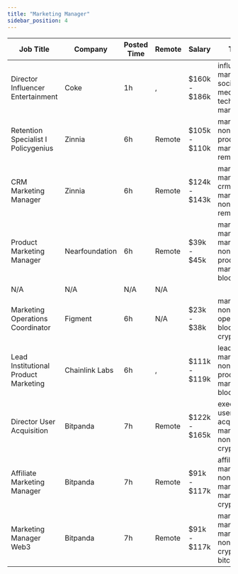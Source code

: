 ```yaml
---
title: "Marketing Manager"
sidebar_position: 4
---
```


| Job Title | Company | Posted Time | Remote | Salary | Tags | Apply Link |
|-----------|---------|-------------|--------|--------|------|------------|
| Director Influencer Entertainment | Coke | 1h | , | $160k - $186k | influencer marketing, social media, non tech, kol, marketing | [Apply](https://web3.career/director-influencer-entertainment-coke/103749) |
| Retention Specialist I Policygenius | Zinnia | 6h | Remote | $105k - $110k | marketing, non tech, product manager, remote | [Apply](https://web3.career/retention-specialist-i-policygenius-zinnia/97588) |
| CRM Marketing Manager | Zinnia | 6h | Remote | $124k - $143k | marketing manager, crm, marketing, non tech, remote | [Apply](https://web3.career/crm-marketing-manager-zinnia/98977) |
| Product Marketing Manager | Nearfoundation | 6h | Remote | $39k - $45k | marketing manager, marketing, non tech, product marketing, blockchain | [Apply](https://web3.career/product-marketing-manager-nearfoundation/100183) |
| N/A | N/A | N/A | N/A |  |  | [Apply](https://web3.career/metana) |
| Marketing Operations Coordinator | Figment | 6h | N/A | $23k - $38k | marketing, non tech, operations, blockchain, crypto | [Apply](https://web3.career/marketing-operations-coordinator-figment/101980) |
| Lead Institutional Product Marketing | Chainlink Labs | 6h | , | $111k - $119k | lead, marketing, non tech, product marketing, blockchain | [Apply](https://web3.career/lead-institutional-product-marketing-chainlinklabs/103711) |
| Director User Acquisition | Bitpanda | 7h | Remote | $122k - $165k | executive, user acquisition, marketing, non tech, crypto | [Apply](https://web3.career/director-user-acquisition-bitpanda/99415) |
| Affiliate Marketing Manager | Bitpanda | 7h | Remote | $91k - $117k | affiliate, marketing, non tech, marketing manager, crypto | [Apply](https://web3.career/affiliate-marketing-manager-bitpanda/103276) |
| Marketing Manager Web3 | Bitpanda | 7h | Remote | $91k - $117k | marketing manager, marketing, non tech, crypto, bitcoin | [Apply](https://web3.career/marketing-manager-web3-bitpanda/102818) |
